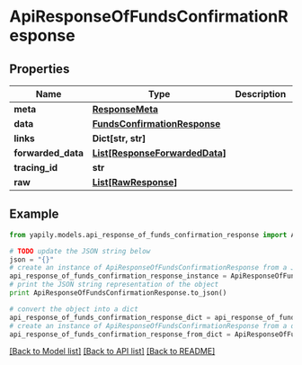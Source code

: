 # ApiResponseOfFundsConfirmationResponse


## Properties
Name | Type | Description | Notes
------------ | ------------- | ------------- | -------------
**meta** | [**ResponseMeta**](ResponseMeta.md) |  | [optional] 
**data** | [**FundsConfirmationResponse**](FundsConfirmationResponse.md) |  | [optional] 
**links** | **Dict[str, str]** |  | [optional] 
**forwarded_data** | [**List[ResponseForwardedData]**](ResponseForwardedData.md) |  | [optional] 
**tracing_id** | **str** |  | [optional] 
**raw** | [**List[RawResponse]**](RawResponse.md) |  | [optional] 

## Example

```python
from yapily.models.api_response_of_funds_confirmation_response import ApiResponseOfFundsConfirmationResponse

# TODO update the JSON string below
json = "{}"
# create an instance of ApiResponseOfFundsConfirmationResponse from a JSON string
api_response_of_funds_confirmation_response_instance = ApiResponseOfFundsConfirmationResponse.from_json(json)
# print the JSON string representation of the object
print ApiResponseOfFundsConfirmationResponse.to_json()

# convert the object into a dict
api_response_of_funds_confirmation_response_dict = api_response_of_funds_confirmation_response_instance.to_dict()
# create an instance of ApiResponseOfFundsConfirmationResponse from a dict
api_response_of_funds_confirmation_response_from_dict = ApiResponseOfFundsConfirmationResponse.from_dict(api_response_of_funds_confirmation_response_dict)
```
[[Back to Model list]](../README.md#documentation-for-models) [[Back to API list]](../README.md#documentation-for-api-endpoints) [[Back to README]](../README.md)


